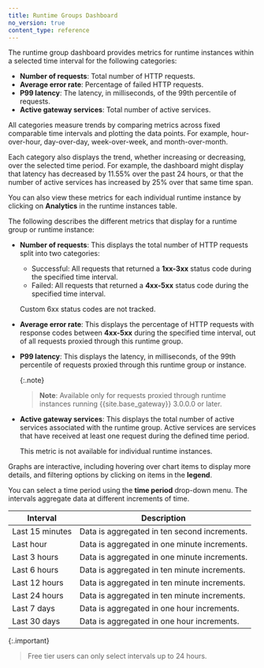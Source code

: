 ```yaml
---
title: Runtime Groups Dashboard
no_version: true
content_type: reference
---
```


The runtime group dashboard provides metrics for runtime instances within a selected time interval for the following categories:

* **Number of requests**: Total number of HTTP requests.
* **Average error rate**: Percentage of failed HTTP requests.
* **P99 latency**: The latency, in milliseconds, of the 99th percentile of requests.
* **Active gateway services**: Total number of active services.

All categories measure trends by comparing metrics across fixed comparable time intervals and plotting the data points. For example, hour-over-hour, day-over-day, week-over-week, and month-over-month.

Each category also displays the trend, whether increasing or decreasing, over the selected time period.
For example, the dashboard might display that latency has decreased by 11.55% over the past 24 hours, or that the number of active services has increased by 25% over that same time span.

You can also view these metrics for each individual runtime instance by clicking on **Analytics** in the runtime instances table.

The following describes the different metrics that display for a runtime group or runtime instance:

* **Number of requests**: This displays the total number of HTTP requests split into two categories:
    * Successful: All requests that returned a **1xx-3xx** status code during the specified time interval.
    * Failed: All requests that returned a **4xx-5xx** status code during the specified time interval.

    Custom 6xx status codes are not tracked.

* **Average error rate**: This displays the percentage of HTTP requests with response codes between **4xx-5xx** during the specified time interval, out of all requests proxied through this runtime group.

* **P99 latency**: This displays the latency, in milliseconds, of the 99th percentile of requests proxied through this runtime group or instance.

    {:.note}
    > **Note**: Available only for requests proxied through runtime instances running {{site.base_gateway}} 3.0.0.0 or later.

* **Active gateway services**: This displays the total number of active services associated with the runtime group. Active services are services that have received at least one request during the defined time period.

    This metric is not available for individual runtime instances.

Graphs are interactive, including hovering over chart items to display more details, and filtering options by clicking on items in the **legend**.

You can select a time period using the **time period** drop-down menu. The intervals aggregate data at different increments of time.

Interval | Description  
------|----------|
Last 15 minutes | Data is aggregated in ten second increments.
Last hour| Data is aggregated in one minute increments.
Last 3 hours | Data is aggregated in one minute increments.
Last 6 hours | Data is aggregated in ten minute increments.
Last 12 hours| Data is aggregated in ten minute increments.
Last 24 hours| Data is aggregated in ten minute increments.
Last 7 days | Data is aggregated in one hour increments.
Last 30 days | Data is aggregated in one hour increments.

{:.important}
> Free tier users can only select intervals up to 24 hours.
